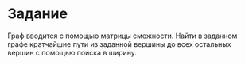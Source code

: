 # Задание
Граф вводится с помощью матрицы смежности. Найти в заданном графе кратчайшие пути из заданной вершины до всех остальных вершин с помощью поиска в ширину.

